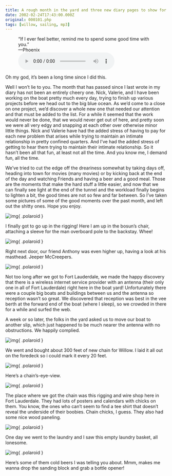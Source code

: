 ```yaml
---
title: A rough month in the yard and three new diary pages to show for it
date: 2002-02-24T17:43:00.000Z
original: 000101.php
tags: [willow, sailing, mp3]
---
```


<figure>
  <figcaption>
  “If I ever feel better, remind me to spend some good time with you.”<br/>
  —Phoenix
  </figcaption>
  <audio controls src="./Phoenix-IfIEverFeelBetter.mp3" />
</figure>

Oh my god, it’s been a long time since I did this.

Well I won’t lie to you. The month that has passed since I last wrote in my diary has not been an entirely cheery one. Nick, Valerie, and I have been working on the boat pretty much every day, trying to finish up various projects before we head out to the big blue ocean. As we’d come to a close on one project, we’d discover a whole new one that needed our attention and that must be added to the list. For a while it seemed that the work would never be done, that we would never get out of here, and pretty soon we were all very edgy and snapping at each other over otherwise minor little things. Nick and Valerie have had the added stress of having to pay for each new problem that arises while trying to maintain an intimate relationship in pretty confined quarters. And I’ve had the added stress of getting to hear them trying to maintain their intimate relationship. So it hasn’t been all that fun, at least not all the time. And you know me, I demand fun, all the time.

We’ve tried to cut the edge off the dreariness somewhat by taking days off, heading into town for movies (many movies) or by kicking back at the end of the day and watching Friends and having a beer and a good meal. Those are the moments that make the hard stuff a little easier, and now that we can finally see light at the end of the tunnel and the workload finally begins to lighten a bit, the good times are not so few and far between. So I’ve taken some pictures of some of the good moments over the past month, and left out the shitty ones. Hope you enjoy.

![img](./pascal-rigging.jpg){ .polaroid }

I finally got to go up in the rigging! Here I am up in the bosun’s chair, attaching a sleeve for the man overboard pole to the backstay. Whee!

![img](./anthony-rigging.jpg){ .polaroid }

Right next door, our friend Anthony was even higher up, having a look at his masthead. Jeeper McCreepers.

![img](./vee-berth.jpg){ .polaroid }

Not too long after we got to Fort Lauderdale, we made the happy discovery that there is a wireless internet service provider with an antenna (their only one in all of Fort Lauderdale) right here in the boat yard! Unfortunately there were a couple big boats and buildings between us and the antenna so reception wasn’t so great. We discovered that reception was best in the vee berth at the forward end of the boat (where I sleep), so we crowded in there for a while and surfed the web.

A week or so later, the folks in the yard asked us to move our boat to another slip, which just happened to be much nearer the antenna with no obstructions. We happily complied.

![img](./new-chain.jpg){ .polaroid }

We went and bought about 300 feet of new chain for Willow. I laid it all out on the foredeck so i could mark it every 20 feet.

![img](./chain-carpet.jpg){ .polaroid }

Here’s a chain’s-eye-view.

![img](./chain-chicks.jpg){ .polaroid }

The place where we got the chain was this rigging and wire shop here in Fort Lauderdale. They had lots of posters and calendars with chicks on them. You know, the ones who can’t seem to find a tee shirt that doesn’t reveal the underside of their boobies. Chain chicks, I guess. They also had some nice wood paneling.

![img](./laundry.jpg){ .polaroid }

One day we went to the laundry and I saw this empty laundry basket, all lonesome.

![img](./cold-beers.jpg){ .polaroid }

Here’s some of them cold beers I was telling you about. Mmm, makes me wanna drop the sanding block and grab a bottle opener!
